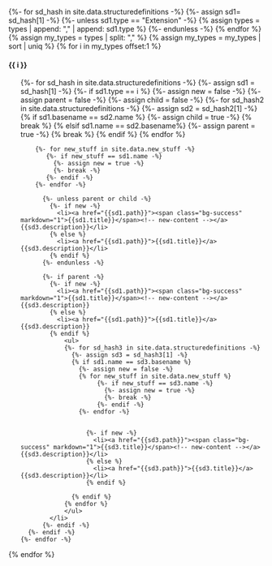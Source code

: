 {%- for sd_hash in site.data.structuredefinitions -%}
{%- assign sd1= sd_hash[1] -%}
{%- unless sd1.type == "Extension" -%}
{% assign types =  types | append: "," | append: sd1.type %}
{%- endunless -%}
{% endfor %}
{% assign my_types = types | split: "," %}
{% assign my_types = my_types | sort | uniq %}
{% for i in my_types offset:1 %}

  <h4>{{ i }}</h4>
  <ul>
    {%- for sd_hash in site.data.structuredefinitions -%}
      {%- assign sd1 = sd_hash[1] -%}
      {%- if sd1.type == i %}
        {%- assign new = false -%}
        {%- assign parent = false -%}
        {%- assign child = false -%}
        {%- for sd_hash2 in site.data.structuredefinitions -%}
          {%- assign sd2 = sd_hash2[1] -%}
          {% if sd1.basename == sd2.name %}
            {%- assign child = true -%}
            {% break %}
          {% elsif sd1.name == sd2.basename%}
             {%- assign parent = true -%}
             {% break %}
          {% endif %}
        {% endfor %}

        {%- for new_stuff in site.data.new_stuff -%}
           {%- if new_stuff == sd1.name -%}
             {%- assign new = true -%}
             {%- break -%}
           {%- endif -%}
        {%- endfor -%}

          {%- unless parent or child -%}
            {%- if new -%}
              <li><a href="{{sd1.path}}"><span class="bg-success" markdown="1">{{sd1.title}}</span><!-- new-content --></a> {{sd3.description}}</li>
            {% else %}
              <li><a href="{{sd1.path}}">{{sd1.title}}</a> {{sd3.description}}</li>
            {% endif %}
          {%- endunless -%}

          {%- if parent -%}
            {%- if new -%}
              <li><a href="{{sd1.path}}"><span class="bg-success" markdown="1">{{sd1.title}}</span><!-- new-content --></a> {{sd3.description}}
            {% else %}
              <li><a href="{{sd1.path}}">{{sd1.title}}</a> {{sd3.description}}
            {% endif %}
                <ul>
                {%- for sd_hash3 in site.data.structuredefinitions -%}
                  {%- assign sd3 = sd_hash3[1] -%}
                  {% if sd1.name == sd3.basename %}
                    {%- assign new = false -%}
                    {% for new_stuff in site.data.new_stuff %}
                         {%- if new_stuff == sd3.name -%}
                           {%- assign new = true -%}
                           {%- break -%}
                         {%- endif -%}
                    {%- endfor -%}


                      {%- if new -%}
                        <li><a href="{{sd3.path}}"><span class="bg-success" markdown="1">{{sd3.title}}</span><!-- new-content --></a> {{sd3.description}}</li>
                      {% else %}
                        <li><a href="{{sd3.path}}">{{sd3.title}}</a> {{sd3.description}}</li>
                      {% endif %}

                  {% endif %}
                {% endfor %}
                </ul>
            </li>
          {%- endif -%}
      {%- endif -%}
    {%- endfor -%}

  </ul>
{% endfor %}
